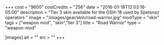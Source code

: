 +++
cost = "9600"
costCredits = "256"
date = "2016-01-18T12:03:16-05:00"
description = "Tier 3 skin available for the GSH-18 used by Spetsnaz operators."
image = "/images/gear/skin/road-warrior.jpg"
modType = "skin"
tags = ["weapon mod", "skin","tier 3"]
title = "Road Warrior"
type = "weapon-mod"

[images]
  alt = ""
  src = ""
+++
